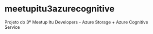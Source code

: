 # meetupitu3azurecognitive
Projeto do 3º Meetup Itu Developers - Azure Storage + Azure Cognitive Service
